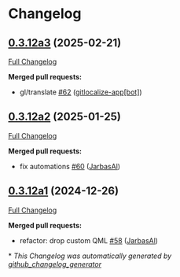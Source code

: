 # Changelog

## [0.3.12a3](https://github.com/OpenVoiceOS/ovos-skill-naptime/tree/0.3.12a3) (2025-02-21)

[Full Changelog](https://github.com/OpenVoiceOS/ovos-skill-naptime/compare/0.3.12a2...0.3.12a3)

**Merged pull requests:**

- gl/translate [\#62](https://github.com/OpenVoiceOS/ovos-skill-naptime/pull/62) ([gitlocalize-app[bot]](https://github.com/apps/gitlocalize-app))

## [0.3.12a2](https://github.com/OpenVoiceOS/ovos-skill-naptime/tree/0.3.12a2) (2025-01-25)

[Full Changelog](https://github.com/OpenVoiceOS/ovos-skill-naptime/compare/0.3.12a1...0.3.12a2)

**Merged pull requests:**

- fix automations [\#60](https://github.com/OpenVoiceOS/ovos-skill-naptime/pull/60) ([JarbasAl](https://github.com/JarbasAl))

## [0.3.12a1](https://github.com/OpenVoiceOS/ovos-skill-naptime/tree/0.3.12a1) (2024-12-26)

[Full Changelog](https://github.com/OpenVoiceOS/ovos-skill-naptime/compare/0.3.11...0.3.12a1)

**Merged pull requests:**

- refactor: drop custom QML [\#58](https://github.com/OpenVoiceOS/ovos-skill-naptime/pull/58) ([JarbasAl](https://github.com/JarbasAl))



\* *This Changelog was automatically generated by [github_changelog_generator](https://github.com/github-changelog-generator/github-changelog-generator)*
